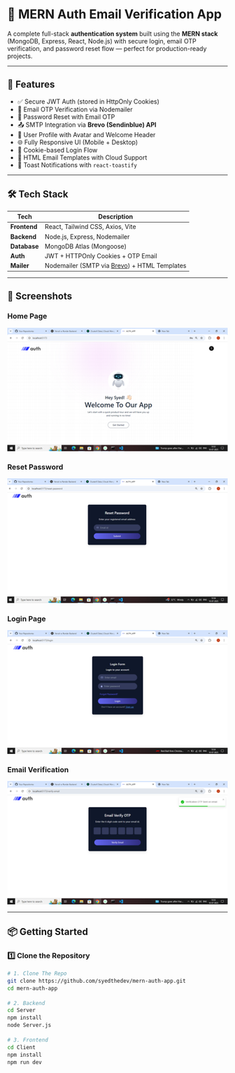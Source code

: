 # 🔐 MERN Auth Email Verification App

A complete full-stack **authentication system** built using the **MERN stack** (MongoDB, Express, React, Node.js) with secure login, email OTP verification, and password reset flow — perfect for production-ready projects.

---

## 🚀 Features

- ✅ Secure JWT Auth (stored in HttpOnly Cookies)
- 📩 Email OTP Verification via Nodemailer
- 🔐 Password Reset with Email OTP
- 📤 SMTP Integration via **Brevo (Sendinblue) API**
- 👤 User Profile with Avatar and Welcome Header
- 🌐 Fully Responsive UI (Mobile + Desktop)
- 🍪 Cookie-based Login Flow
- 📄 HTML Email Templates with Cloud Support
- 🔔 Toast Notifications with `react-toastify`

---

## 🛠️ Tech Stack

| Tech        | Description                        |
|-------------|------------------------------------|
| **Frontend**| React, Tailwind CSS, Axios, Vite   |
| **Backend** | Node.js, Express, Nodemailer       |
| **Database**| MongoDB Atlas (Mongoose)           |
| **Auth**    | JWT + HTTPOnly Cookies + OTP Email |
| **Mailer**  | Nodemailer (SMTP via [Brevo](https://www.brevo.com/)) + HTML Templates |

---

## 📸 Screenshots

### Home Page
![Home](Client/public/Home.PNG)

### Reset Password
![Reset Password](Client/public/Forgot-Password.PNG)

### Login Page
![Login](Client/public/Login.PNG)

### Email Verification
![Email Verify](Client/public/Email-Verify.PNG)

---

## 📦 Getting Started

### 1️⃣ Clone the Repository

```bash
# 1. Clone The Repo
git clone https://github.com/syedthedev/mern-auth-app.git
cd mern-auth-app

# 2. Backend
cd Server
npm install
node Server.js

# 3. Frontend
cd Client
npm install
npm run dev

